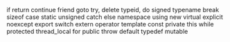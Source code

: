 
if
return
continue
friend
goto
try,
delete
typeid,
do
signed
typename
break
sizeof
case
static
unsigned
catch
else
namespace
using
new
virtual
explicit
noexcept
export
switch
extern
operator
template
const
private
this
while
protected
thread_local
for
public
throw
default
typedef
mutable